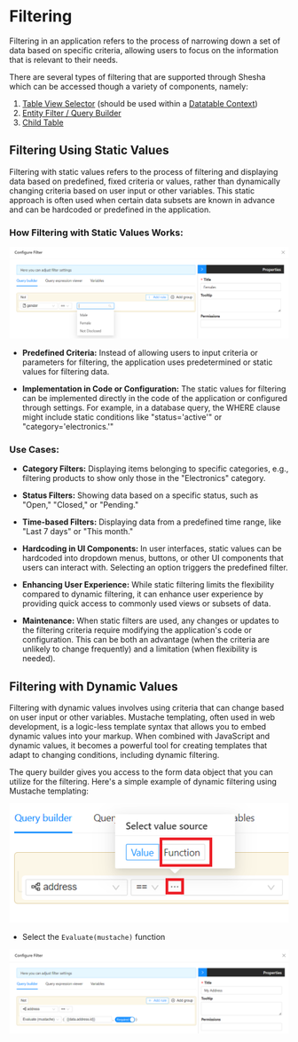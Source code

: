 # Filtering

Filtering in an application refers to the process of narrowing down a set of data based on specific criteria, allowing users to focus on the information that is relevant to their needs.

There are several types of filtering that are supported through Shesha which can be accessed though a variety of components, namely:

1. [Table View Selector](/docs/front-end-basics/form-components/data-display/data-table/table-view-selector) (should be used within a [Datatable Context](/docs/front-end-basics/form-components/data-display/data-table/datatable-context))
2. [Entity Filter / Query Builder](/docs/front-end-basics/form-components/common-component-properties#entity-filter-query-builder)
3. [Child Table](/docs/front-end-basics/form-components/data-display/data-table/child-table)

## Filtering Using Static Values

Filtering with static values refers to the process of filtering and displaying data based on predefined, fixed criteria or values, rather than dynamically changing criteria based on user input or other variables. This static approach is often used when certain data subsets are known in advance and can be hardcoded or predefined in the application.

### How Filtering with Static Values Works:

![Static Filtering](./images/filterStatic.png)

- **Predefined Criteria:** Instead of allowing users to input criteria or parameters for filtering, the application uses predetermined or static values for filtering data.

- **Implementation in Code or Configuration:** The static values for filtering can be implemented directly in the code of the application or configured through settings. For example, in a database query, the WHERE clause might include static conditions like "status='active'" or "category='electronics.'"

### Use Cases:

- **Category Filters:** Displaying items belonging to specific categories, e.g., filtering products to show only those in the "Electronics" category.

- **Status Filters:** Showing data based on a specific status, such as "Open," "Closed," or "Pending."

- **Time-based Filters:** Displaying data from a predefined time range, like "Last 7 days" or "This month."

- **Hardcoding in UI Components:** In user interfaces, static values can be hardcoded into dropdown menus, buttons, or other UI components that users can interact with. Selecting an option triggers the predefined filter.

- **Enhancing User Experience:** While static filtering limits the flexibility compared to dynamic filtering, it can enhance user experience by providing quick access to commonly used views or subsets of data.

- **Maintenance:** When static filters are used, any changes or updates to the filtering criteria require modifying the application's code or configuration. This can be both an advantage (when the criteria are unlikely to change frequently) and a limitation (when flexibility is needed).

## Filtering with Dynamic Values

Filtering with dynamic values involves using criteria that can change based on user input or other variables. Mustache templating, often used in web development, is a logic-less template syntax that allows you to embed dynamic values into your markup. When combined with JavaScript and dynamic values, it becomes a powerful tool for creating templates that adapt to changing conditions, including dynamic filtering.

The query builder gives you access to the form data object that you can utilize for the filtering. Here's a simple example of dynamic filtering using Mustache templating:

![Dynamic Filter 1](./images/filterDynamic1.png)

- Select the `Evaluate(mustache)` function

![Dynamic Filter 2](./images/filterDynamic2.png)
